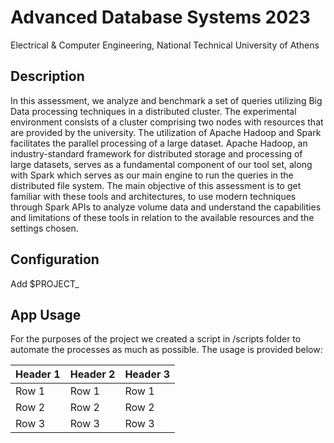 # Advanced Database Systems 2023
Electrical & Computer Engineering, National Technical University of Athens
## Description
In this assessment, we  analyze and benchmark a set of queries utilizing Big Data processing techniques in a distributed cluster. The experimental environment consists of a cluster comprising two nodes with resources that are provided by the university. The utilization of Apache Hadoop and Spark facilitates the parallel processing of a large dataset.  Apache Hadoop, an industry-standard framework for distributed storage and processing of large datasets, serves as a fundamental component of our tool set, along with Spark which serves as our main engine to run the queries in the distributed file system. The main objective of this assessment is to get familiar with these tools and architectures, to use modern techniques through Spark APIs to analyze volume data and understand the capabilities and limitations of these tools in relation to the available resources and the settings chosen.
## Configuration


Add $PROJECT_
## App Usage

For the purposes of the project we created a script in /scripts folder to automate the processes as much as possible. The usage is provided below:

| Header 1 | Header 2 | Header 3 |
|--------- |--------|--------|
|   Row 1   |   Row 1   |   Row 1   |
|   Row 2   |   Row 2   |   Row 2   |
|   Row 3   |   Row 3   |   Row 3   |

